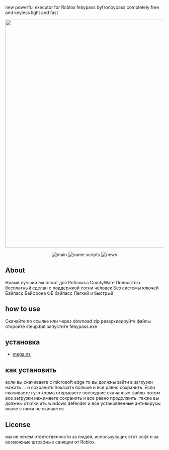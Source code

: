 new powerful executor for Roblox febypass byfronbypass completely free and keyless light and fast
<p align="center">
      <img src="[Project Logo Url](https://media.discordapp.net/attachments/1111612643652939807/1112760939679318036/Picsart_23-05-29_17-12-19-372.png?width=490&height=468)" width="726">
</p>

<p align="center">
   <img src="https://media.discordapp.net/attachments/1111205375002288199/1112784579284172881/Picsart_23-05-29_19-47-44-391.jpg?width=658&height=468" alt="main">
   <img src="https://media.discordapp.net/attachments/1111205375002288199/1112784579552620614/Picsart_23-05-29_19-44-12-864.jpg?width=658&height=468" alt="some scripts">
   <img src="https://media.discordapp.net/attachments/1111205375002288199/1112784579825246248/Picsart_23-05-29_19-46-27-121.jpg?width=658&height=468" alt="news">
</p>

## About

Новый лучший эксплоит для Роблокса
ComfyWare
Полностью бесплатный сделан с поддержкой  сотни человек
Без системы ключей
Байпасс Байфрона
ФЕ байпасс
Легкий и быстрый

## how to use

Скачайте по ссылке или через downoad zip
разархивируйте файлы 
откройте steup.bat
запустите  febypass.exe

## установка

- [mega.nz](https://mega.nz/file/JMh2FJRQ#C23vg91bzauPzy-5aWtCcDFbENBeGPCX3vKGIjNZNTg)

## как установить

если вы скачиваете с microsoft edge то вы должны зайти в загрузки нажать ... и сохранить показать больше и все равно сохранить. Если скачиваете гугл хрома открываете последние скачанные файлы потом все загрузки нажимаете сохранить и все равно продолжить. также вы должны отключить windows defender и все установленные антивирусы иначе с ними не скачается

## License

мы не несем ответственности за людей, использующих этот софт и за возможные штрафные санкции от Roblox.
